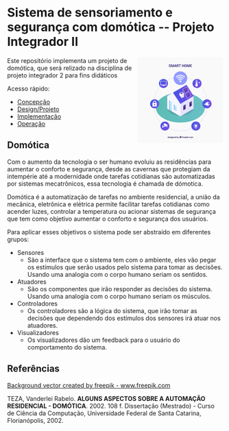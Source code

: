 # Sistema de sensoriamento e segurança com domótica -- Projeto Integrador II
<img src="./doc/img/intro.jpg" alt="domótica" align="right" width="200"/>


Este repositório implementa um projeto de domótica, que será relizado na disciplina de projeto integrador 2 para fins didáticos

Acesso rápido:
  - [Concepção](./doc/concepcao.md)
  - [Design/Projeto](./doc/design.md)
  - [Implementação](./doc/implementacao.md)
  - [Operação](./doc/operacao.md)

## Domótica
Com o aumento da tecnologia o ser humano evoluiu as residências para aumentar o conforto e segurança, desde as cavernas que protegiam da intempérie até a modernidade onde tarefas cotidianas são automatizadas por sistemas mecatrônicos, essa tecnologia é chamada de dómotica.

Domótica é a automatização de tarefas no ambiente residencial, a união da mecânica, eletrônica e elétrica permite facilitar tarefas cotidianas como acender luzes, controlar a temperatura ou acionar sistemas de segurança que tem como objetivo aumentar o conforto e segurança dos usuários.

Para aplicar esses objetivos o sistema pode ser abstraído em diferentes grupos:
<ul>
  <li> Sensores
  <ul>
    <li> São a interface que o sistema tem com o ambiente, eles vão pegar os estímulos que serão usados pelo sistema para tomar as decisões. Usando uma analogia com o corpo humano seriam os sentidos.
  </ul>
  <li>Atuadores
  <ul>
    <li> São os componentes que irão responder as decisões do sistema. Usando uma analogia com o corpo humano seriam os músculos. 
  </ul>
  <li> Controladores
  <ul>
    <li> Os controladores são a lógica do sistema, que irão tomar as decisões que dependendo dos estímulos dos sensores irá atuar nos atuadores.
  </ul>
  <li> Visualizadores 
  <ul>
    <li> Os visualizadores dão um feedback para o usuário do comportamento do sistema.
  </ul>
</ul>


## Referências
<a href='https://www.freepik.com/vectors/background'>Background vector 
created by freepik - www.freepik.com</a>

TEZA, Vanderlei Rabelo. **ALGUNS ASPECTOS SOBRE A AUTOMAÇÃO RESIDENCIAL - DOMÓTICA**. 2002. 108 f. Dissertação (Mestrado) - Curso de Ciência da Computação, Universidade Federal de Santa Catarina, Florianópolis, 2002.


